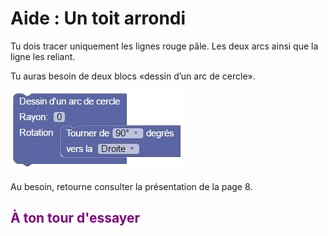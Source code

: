 # Aide : Un toit arrondi
Tu dois tracer uniquement les lignes rouge pâle. Les deux arcs ainsi que la ligne les reliant.<br>

Tu auras besoin de deux blocs «dessin d’un arc de cercle».<br>

![Arc de Cercle][arc]<br>

Au besoin, retourne consulter la présentation de la page 8.

## <span style="color: #800080">À ton tour d'essayer</span>

[arc]:img/arc_de_cercle.png